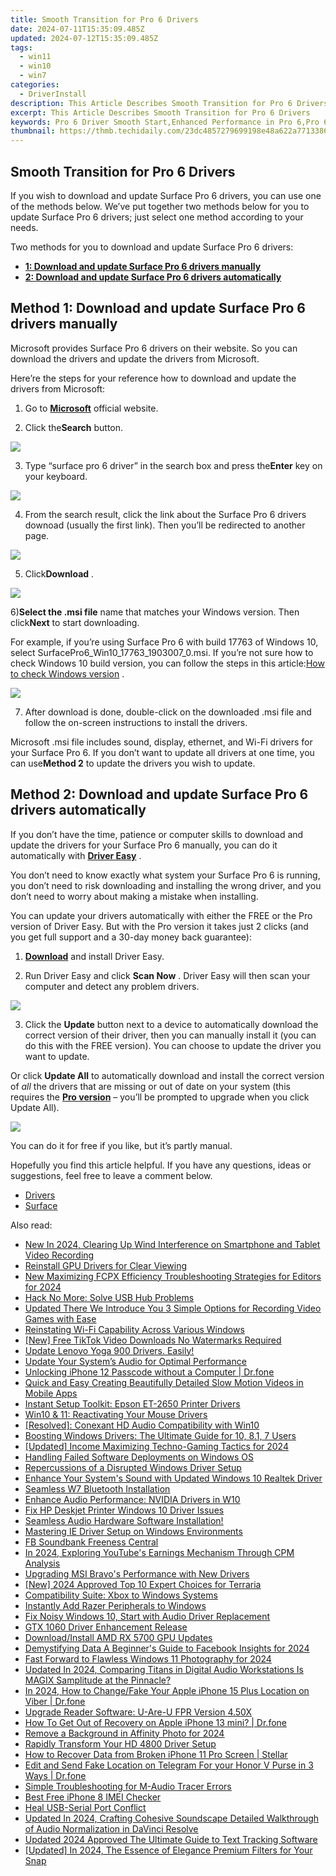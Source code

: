 ```yaml
---
title: Smooth Transition for Pro 6 Drivers
date: 2024-07-11T15:35:09.485Z
updated: 2024-07-12T15:35:09.485Z
tags:
  - win11
  - win10
  - win7
categories:
  - DriverInstall
description: This Article Describes Smooth Transition for Pro 6 Drivers
excerpt: This Article Describes Smooth Transition for Pro 6 Drivers
keywords: Pro 6 Driver Smooth Start,Enhanced Performance in Pro 6,Pro 6 Compatibility and Usability,Smooth Drivers for Pro Video Editing Software,Pro 6 Optimized Driver Technology,Intuitive Pro 6 Drivers Enhancement,Professional-Grade Performance with Pro 6 Drivers
thumbnail: https://thmb.techidaily.com/23dc4857279699198e48a622a7713386fd30f7f47908caf6a0fe50229057f885.jpg
---
```


## Smooth Transition for Pro 6 Drivers

 If you wish to download and update Surface Pro 6 drivers, you can use one of the methods below. We’ve put together two methods below for you to update Surface Pro 6 drivers; just select one method according to your needs.

Two methods for you to download and update Surface Pro 6 drivers:

* **[1: Download and update Surface Pro 6 drivers manually](#method1)**
* **[2: Download and update Surface Pro 6 drivers automatically](#method2)**

## Method 1: Download and update Surface Pro 6 drivers manually

 Microsoft provides Surface Pro 6 drivers on their website. So you can download the drivers and update the drivers from Microsoft.

 Here’re the steps for your reference how to download and update the drivers from Microsoft:

 1) Go to [**Microsoft**](https://www.microsoft.com/en-us) official website.

 2) Click the**Search** button.

![](https://images.drivereasy.com/wp-content/uploads/2019/09/image-885.png)

 3) Type “surface pro 6 driver” in the search box and press the**Enter** key on your keyboard.

![](https://images.drivereasy.com/wp-content/uploads/2019/09/image-887.png)

 4) From the search result, click the link about the Surface Pro 6 drivers downoad (usually the first link). Then you’ll be redirected to another page.

![](https://images.drivereasy.com/wp-content/uploads/2019/09/image-888-1024x519.png)

 5) Click**Download** .

![](https://images.drivereasy.com/wp-content/uploads/2019/09/image-889-1024x541.png)

 6)**Select the .msi file** name that matches your Windows version. Then click**Next** to start downloading.

 For example, if you’re using Surface Pro 6 with build 17763 of Windows 10, select SurfacePro6\_Win10\_17763\_1903007\_0.msi. If you’re not sure how to check Windows 10 build version, you can follow the steps in this article:[How to check Windows version](https://tools.techidaily.com/drivereasy/download/) .

![](https://images.drivereasy.com/wp-content/uploads/2019/09/image-891.png)

 7) After download is done, double-click on the downloaded .msi file and follow the on-screen instructions to install the drivers.

 Microsoft .msi file includes sound, display, ethernet, and Wi-Fi drivers for your Surface Pro 6\. If you don’t want to update all drivers at one time, you can use**Method 2** to update the drivers you wish to update.

## Method 2: Download and update Surface Pro 6 drivers automatically

 If you don’t have the time, patience or computer skills to download and update the drivers for your Surface Pro 6 manually, you can do it automatically with [**Driver Easy**](https://tools.techidaily.com/drivereasy/download/) .

 You don’t need to know exactly what system your Surface Pro 6 is running, you don’t need to risk downloading and installing the wrong driver, and you don’t need to worry about making a mistake when installing.

 You can update your drivers automatically with either the FREE or the Pro version of Driver Easy. But with the Pro version it takes just 2 clicks (and you get full support and a 30-day money back guarantee):

 1) [**Download**](https://tools.techidaily.com/drivereasy/download/) and install Driver Easy.

 2) Run Driver Easy and click **Scan Now** . Driver Easy will then scan your computer and detect any problem drivers.

![](https://images.drivereasy.com/wp-content/uploads/2019/09/image-892.png)

 3) Click the **Update** button next to a device to automatically download the correct version of their driver, then you can manually install it (you can do this with the FREE version). You can choose to update the driver you want to update.

 Or click **Update All**  to automatically download and install the correct version of _all_ the drivers that are missing or out of date on your system (this requires the [**Pro version**](https://tools.techidaily.com/drivereasy/download/) – you’ll be prompted to upgrade when you click Update All).

![](https://images.drivereasy.com/wp-content/uploads/2019/09/image-893.png)

 You can do it for free if you like, but it’s partly manual.

 Hopefully you find this article helpful. If you have any questions, ideas or suggestions, feel free to leave a comment below.

* [Drivers](https://tools.techidaily.com/drivereasy/download/)
* [Surface](https://tools.techidaily.com/drivereasy/download/)

<ins class="adsbygoogle"
     style="display:block"
     data-ad-format="autorelaxed"
     data-ad-client="ca-pub-7571918770474297"
     data-ad-slot="1223367746"></ins>



<ins class="adsbygoogle"
     style="display:block"
     data-ad-client="ca-pub-7571918770474297"
     data-ad-slot="8358498916"
     data-ad-format="auto"
     data-full-width-responsive="true"></ins>



<span class="atpl-alsoreadstyle">Also read:</span>
<div><ul>
<li><a href="https://sound-optimizing.techidaily.com/new-in-2024-clearing-up-wind-interference-on-smartphone-and-tablet-video-recording/"><u>New In 2024, Clearing Up Wind Interference on Smartphone and Tablet Video Recording</u></a></li>
<li><a href="https://driver-install.techidaily.com/reinstall-gpu-drivers-for-clear-viewing/"><u>Reinstall GPU Drivers for Clear Viewing</u></a></li>
<li><a href="https://smart-video-creator.techidaily.com/new-maximizing-fcpx-efficiency-troubleshooting-strategies-for-editors-for-2024/"><u>New Maximizing FCPX Efficiency Troubleshooting Strategies for Editors for 2024</u></a></li>
<li><a href="https://driver-install.techidaily.com/hack-no-more-solve-usb-hub-problems/"><u>Hack No More: Solve USB Hub Problems</u></a></li>
<li><a href="https://ai-video-tools.techidaily.com/updated-there-we-introduce-you-3-simple-options-for-recording-video-games-with-ease/"><u>Updated There We Introduce You 3 Simple Options for Recording Video Games with Ease</u></a></li>
<li><a href="https://driver-install.techidaily.com/reinstating-wi-fi-capability-across-various-windows/"><u>Reinstating Wi-Fi Capability Across Various Windows</u></a></li>
<li><a href="https://tiktok-videos.techidaily.com/new-free-tiktok-video-downloads-no-watermarks-required/"><u>[New] Free TikTok Video Downloads  No Watermarks Required</u></a></li>
<li><a href="https://driver-install.techidaily.com/1720063465115-update-lenovo-yoga-900-drivers-easily/"><u>Update Lenovo Yoga 900 Drivers. Easily!</u></a></li>
<li><a href="https://driver-install.techidaily.com/update-your-systems-audio-for-optimal-performance/"><u>Update Your System’s Audio for Optimal Performance</u></a></li>
<li><a href="https://iphone-unlock.techidaily.com/unlocking-iphone-12-passcode-without-a-computer-drfone-by-drfone-ios/"><u>Unlocking iPhone 12 Passcode without a Computer | Dr.fone</u></a></li>
<li><a href="https://extra-information.techidaily.com/quick-and-easy-creating-beautifully-detailed-slow-motion-videos-in-mobile-apps/"><u>Quick and Easy  Creating Beautifully Detailed Slow Motion Videos in Mobile Apps</u></a></li>
<li><a href="https://driver-install.techidaily.com/instant-setup-toolkit-epson-et-2650-printer-drivers/"><u>Instant Setup Toolkit: Epson ET-2650 Printer Drivers</u></a></li>
<li><a href="https://driver-install.techidaily.com/win10-and-11-reactivating-your-mouse-drivers/"><u>Win10 & 11: Reactivating Your Mouse Drivers</u></a></li>
<li><a href="https://driver-install.techidaily.com/resolved-conexant-hd-audio-compatibility-with-win10/"><u>[Resolved]: Conexant HD Audio Compatibility with Win10</u></a></li>
<li><a href="https://driver-install.techidaily.com/boosting-windows-drivers-the-ultimate-guide-for-10-81-7-users/"><u>Boosting Windows Drivers: The Ultimate Guide for 10, 8.1, 7 Users</u></a></li>
<li><a href="https://youtube-webster.techidaily.com/ed-income-maximizing-techno-gaming-tactics-for-2024/"><u>[Updated] Income Maximizing Techno-Gaming Tactics for 2024</u></a></li>
<li><a href="https://driver-install.techidaily.com/handling-failed-software-deployments-on-windows-os/"><u>Handling Failed Software Deployments on Windows OS</u></a></li>
<li><a href="https://driver-install.techidaily.com/repercussions-of-a-disrupted-windows-driver-setup/"><u>Repercussions of a Disrupted Windows Driver Setup</u></a></li>
<li><a href="https://driver-install.techidaily.com/enhance-your-systems-sound-with-updated-windows-10-realtek-driver/"><u>Enhance Your System's Sound with Updated Windows 10 Realtek Driver</u></a></li>
<li><a href="https://driver-install.techidaily.com/seamless-w7-bluetooth-installation/"><u>Seamless W7 Bluetooth Installation</u></a></li>
<li><a href="https://driver-install.techidaily.com/enhance-audio-performance-nvidia-drivers-in-w10/"><u>Enhance Audio Performance: NVIDIA Drivers in W10</u></a></li>
<li><a href="https://driver-install.techidaily.com/fix-hp-deskjet-printer-windows-10-driver-issues/"><u>Fix HP Deskjet Printer Windows 10 Driver Issues</u></a></li>
<li><a href="https://driver-install.techidaily.com/1720062465670-seamless-audio-hardware-software-installation/"><u>Seamless Audio Hardware Software Installation!</u></a></li>
<li><a href="https://driver-install.techidaily.com/mastering-ie-driver-setup-on-windows-environments/"><u>Mastering IE Driver Setup on Windows Environments</u></a></li>
<li><a href="https://facebook-clips.techidaily.com/fb-soundbank-freeness-central/"><u>FB Soundbank  Freeness Central</u></a></li>
<li><a href="https://youtube-blog.techidaily.com/24-exploring-youtubes-earnings-mechanism-through-cpm-analysis/"><u>In 2024, Exploring YouTube's Earnings Mechanism Through CPM Analysis</u></a></li>
<li><a href="https://driver-install.techidaily.com/upgrading-msi-bravos-performance-with-new-drivers/"><u>Upgrading MSI Bravo's Performance with New Drivers</u></a></li>
<li><a href="https://screen-capture.techidaily.com/new-2024-approved-top-10-expert-choices-for-terraria/"><u>[New] 2024 Approved  Top 10 Expert Choices for Terraria</u></a></li>
<li><a href="https://driver-install.techidaily.com/compatibility-suite-xbox-to-windows-systems/"><u>Compatibility Suite: Xbox to Windows Systems</u></a></li>
<li><a href="https://driver-install.techidaily.com/instantly-add-razer-peripherals-to-windows/"><u>Instantly Add Razer Peripherals to Windows</u></a></li>
<li><a href="https://driver-install.techidaily.com/fix-noisy-windows-10-start-with-audio-driver-replacement/"><u>Fix Noisy Windows 10, Start with Audio Driver Replacement</u></a></li>
<li><a href="https://driver-install.techidaily.com/gtx-1060-driver-enhancement-release/"><u>GTX 1060 Driver Enhancement Release</u></a></li>
<li><a href="https://driver-install.techidaily.com/downloadinstall-amd-rx-5700-gpu-updates/"><u>Download/Install AMD RX 5700 GPU Updates</u></a></li>
<li><a href="https://facebook-clips.techidaily.com/demystifying-data-a-beginners-guide-to-facebook-insights-for-2024/"><u>Demystifying Data  A Beginner's Guide to Facebook Insights for 2024</u></a></li>
<li><a href="https://some-techniques.techidaily.com/fast-forward-to-flawless-windows-11-photography-for-2024/"><u>Fast Forward to Flawless Windows 11 Photography for 2024</u></a></li>
<li><a href="https://audio-editing.techidaily.com/updated-in-2024-comparing-titans-in-digital-audio-workstations-is-magix-samplitude-at-the-pinnacle/"><u>Updated In 2024, Comparing Titans in Digital Audio Workstations Is MAGIX Samplitude at the Pinnacle?</u></a></li>
<li><a href="https://location-social.techidaily.com/in-2024-how-to-changefake-your-apple-iphone-15-plus-location-on-viber-drfone-by-drfone-virtual-ios/"><u>In 2024, How to Change/Fake Your Apple iPhone 15 Plus Location on Viber | Dr.fone</u></a></li>
<li><a href="https://driver-install.techidaily.com/upgrade-reader-software-u-are-u-fpr-version-450x/"><u>Upgrade Reader Software: U-Are-U FPR Version 4.50X</u></a></li>
<li><a href="https://techidaily.com/how-to-get-out-of-recovery-on-apple-iphone-13-mini-drfone-by-drfone-ios-system-repair-ios-system-repair/"><u>How To Get Out of Recovery on Apple iPhone 13 mini? | Dr.fone</u></a></li>
<li><a href="https://extra-guidance.techidaily.com/remove-a-background-in-affinity-photo-for-2024/"><u>Remove a Background in Affinity Photo for 2024</u></a></li>
<li><a href="https://driver-install.techidaily.com/rapidly-transform-your-hd-4800-driver-setup/"><u>Rapidly Transform Your HD 4800 Driver Setup</u></a></li>
<li><a href="https://blog-min.techidaily.com/how-to-recover-data-from-broken-iphone-11-pro-screen-stellar-by-stellar-data-recovery-ios-iphone-data-recovery/"><u>How to Recover Data from Broken iPhone 11 Pro Screen | Stellar</u></a></li>
<li><a href="https://location-social.techidaily.com/edit-and-send-fake-location-on-telegram-for-your-honor-v-purse-in-3-ways-drfone-by-drfone-virtual-android/"><u>Edit and Send Fake Location on Telegram For your Honor V Purse in 3 Ways | Dr.fone</u></a></li>
<li><a href="https://driver-install.techidaily.com/simple-troubleshooting-for-m-audio-tracer-errors/"><u>Simple Troubleshooting for M-Audio Tracer Errors</u></a></li>
<li><a href="https://sim-unlock.techidaily.com/best-free-iphone-8-imei-checker-by-drfone-ios/"><u>Best Free iPhone 8 IMEI Checker</u></a></li>
<li><a href="https://driver-install.techidaily.com/heal-usb-serial-port-conflict/"><u>Heal USB-Serial Port Conflict</u></a></li>
<li><a href="https://sound-tweaking.techidaily.com/updated-in-2024-crafting-cohesive-soundscape-detailed-walkthrough-of-audio-normalization-in-davinci-resolve/"><u>Updated In 2024, Crafting Cohesive Soundscape Detailed Walkthrough of Audio Normalization in DaVinci Resolve</u></a></li>
<li><a href="https://ai-video-tools.techidaily.com/updated-2024-approved-the-ultimate-guide-to-text-tracking-software/"><u>Updated 2024 Approved The Ultimate Guide to Text Tracking Software</u></a></li>
<li><a href="https://snapchat-videos.techidaily.com/updated-in-2024-the-essence-of-elegance-premium-filters-for-your-snap/"><u>[Updated] In 2024, The Essence of Elegance  Premium Filters for Your Snap</u></a></li>
</ul></div>
